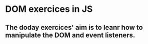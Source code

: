 # DOM exercices in JS

## The doday exercices' aim is to leanr how to manipulate the DOM and event listeners.